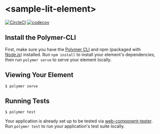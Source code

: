 # \<sample-lit-element\>

[![CircleCI](https://circleci.com/gh/kcmr/sample-lit-element.svg?style=svg)](https://circleci.com/gh/kcmr/sample-lit-element)
[![codecov](https://codecov.io/gh/kcmr/sample-lit-element/branch/master/graph/badge.svg)](https://codecov.io/gh/kcmr/sample-lit-element)

## Install the Polymer-CLI

First, make sure you have the [Polymer CLI](https://www.npmjs.com/package/polymer-cli) and npm (packaged with [Node.js](https://nodejs.org)) installed. Run `npm install` to install your element's dependencies, then run `polymer serve` to serve your element locally.

## Viewing Your Element

```
$ polymer serve
```

## Running Tests

```
$ polymer test
```

Your application is already set up to be tested via [web-component-tester](https://github.com/Polymer/web-component-tester). Run `polymer test` to run your application's test suite locally.
